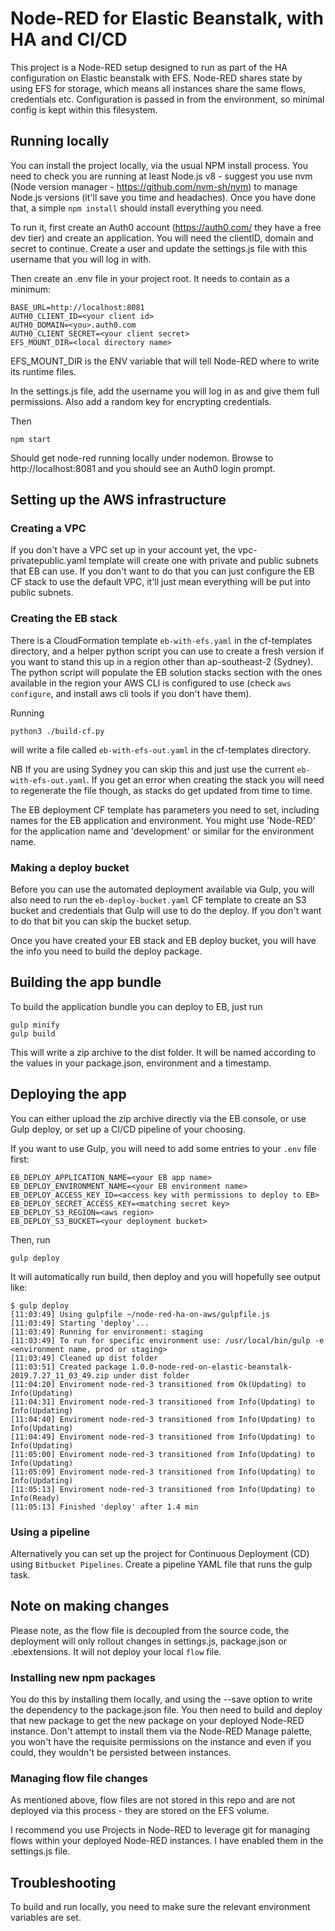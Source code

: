 # Node-RED for Elastic Beanstalk, with HA and CI/CD

This project is a Node-RED setup designed to run as part of the HA configuration on Elastic beanstalk with EFS. Node-RED shares state by using EFS for storage, which means all instances share the same flows, credentials etc. Configuration is passed in from the environment, so minimal config is kept within this filesystem.

## Running locally

You can install the project locally, via the usual NPM install process. You need to check you are running at least Node.js v8 - suggest you use nvm (Node version manager - https://github.com/nvm-sh/nvm) to manage Node.js versions (it'll save you time and headaches). Once you have done that, a simple `npm install` should install everything you need.

To run it, first create an Auth0 account (https://auth0.com/ they have a free dev tier) and create an application. You will need the clientID, domain and secret to continue. Create a user and update the settings.js file with this username that you will log in with.

Then create an .env file in your project root. It needs to contain as a minimum:

```
BASE_URL=http://localhost:8081
AUTH0_CLIENT_ID=<your client id>
AUTH0_DOMAIN=<you>.auth0.com
AUTH0_CLIENT_SECRET=<your client secret>
EFS_MOUNT_DIR=<local directory name>
```
EFS_MOUNT_DIR is the ENV variable that will tell Node-RED where to write its runtime files.

In the settings.js file, add the username you will log in as and give them full permissions. Also add a random key for encrypting credentials.

Then 

```
npm start
```

Should get node-red running locally under nodemon. Browse to http://localhost:8081 and you should see an Auth0 login prompt.

## Setting up the AWS infrastructure

### Creating a VPC

If you don't have a VPC set up in your account yet, the vpc-privatepublic.yaml template will create one with private and public subnets that EB can use. If you don't want to do that you can just configure the EB CF stack to use the default VPC, it'll just mean everything will be put into public subnets.

### Creating the EB stack

There is a CloudFormation template `eb-with-efs.yaml` in the cf-templates directory, and a helper python script you can use to create a fresh version if you want to stand this up in a region other than ap-southeast-2 (Sydney). The python script will populate the EB solution stacks section with the ones available in the region your AWS CLI is configured to use (check `aws configure`, and install aws cli tools if you don't have them). 

Running

`python3 ./build-cf.py`

will write a file called `eb-with-efs-out.yaml` in the cf-templates directory. 

NB If you are using Sydney you can skip this and just use the current `eb-with-efs-out.yaml`. If you get an error when creating the stack you will need to regenerate the file though, as stacks do get updated from time to time.

The EB deployment CF template has parameters you need to set, including names for the EB application and environment. You might use 'Node-RED' for the application name and 'development' or similar for the environment name. 

### Making a deploy bucket 

Before you can use the automated deployment available via Gulp, you will also need to run the `eb-deploy-bucket.yaml` CF template to create an S3 bucket and credentials that Gulp will use to do the deploy. If you don't want to do that bit you can skip the bucket setup.

Once you have created your EB stack and EB deploy bucket, you will have the info you need to build the deploy package.

## Building the app bundle

To build the application bundle you can deploy to EB, just run

```
gulp minify
gulp build
```

This will write a zip archive to the dist folder. It will be named according to the values in your package.json, environment and a timestamp.

## Deploying the app

You can either upload the zip archive directly via the EB console, or use Gulp deploy, or set up a CI/CD pipeline of your choosing. 

If you want to use Gulp, you will need to add some entries to your `.env` file first:

```
EB_DEPLOY_APPLICATION_NAME=<your EB app name>
EB_DEPLOY_ENVIRONMENT_NAME=<your EB environment name>
EB_DEPLOY_ACCESS_KEY_ID=<access key with permissions to deploy to EB>
EB_DEPLOY_SECRET_ACCESS_KEY=<matching secret key>
EB_DEPLOY_S3_REGION=<aws region>
EB_DEPLOY_S3_BUCKET=<your deployment bucket>
```

Then, run

```
gulp deploy
```

It will automatically run build, then deploy and you will hopefully see output like:

```
$ gulp deploy
[11:03:49] Using gulpfile ~/node-red-ha-on-aws/gulpfile.js
[11:03:49] Starting 'deploy'...
[11:03:49] Running for environment: staging
[11:03:49] To run for specific environment use: /usr/local/bin/gulp -e <environment name, prod or staging>
[11:03:49] Cleaned up dist folder
[11:03:51] Created package 1.0.0-node-red-on-elastic-beanstalk-2019.7.27_11_03_49.zip under dist folder
[11:04:20] Enviroment node-red-3 transitioned from Ok(Updating) to Info(Updating)
[11:04:31] Enviroment node-red-3 transitioned from Info(Updating) to Info(Updating)
[11:04:40] Enviroment node-red-3 transitioned from Info(Updating) to Info(Updating)
[11:04:49] Enviroment node-red-3 transitioned from Info(Updating) to Info(Updating)
[11:05:00] Enviroment node-red-3 transitioned from Info(Updating) to Info(Updating)
[11:05:09] Enviroment node-red-3 transitioned from Info(Updating) to Info(Updating)
[11:05:13] Enviroment node-red-3 transitioned from Info(Updating) to Info(Ready)
[11:05:13] Finished 'deploy' after 1.4 min
```

### Using a pipeline

Alternatively you can set up the project for Continuous Deployment (CD) using `Bitbucket Pipelines`. Create a pipeline YAML file that runs the gulp task. 

## Note on making changes

Please note, as the flow file is decoupled from the source code, the deployment will only rollout changes in settings.js, package.json or .ebextensions. It will not deploy your local `flow` file.

### Installing new npm packages

You do this by installing them locally, and using the --save option to write the dependency to the package.json file. You then need to build and deploy that new package to get the new package on your deployed Node-RED instance. Don't attempt to install them via the Node-RED Manage palette, you won't have the requisite permissions on the instance and even if you could, they wouldn't be persisted between instances.

### Managing flow file changes

As mentioned above, flow files are not stored in this repo and are not deployed via this process - they are stored on the EFS volume. 

I recommend you use Projects in Node-RED to leverage git for managing flows within your deployed Node-RED instances. I have enabled them in the settings.js file.

## Troubleshooting

To build and run locally, you need to make sure the relevant environment variables are set.